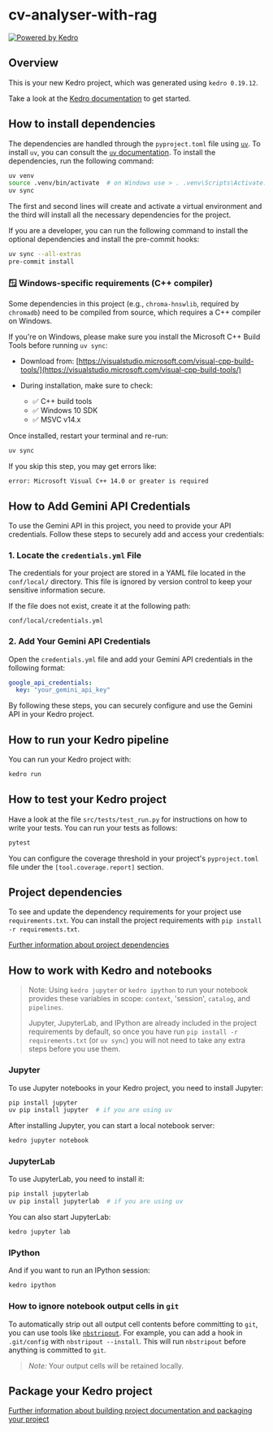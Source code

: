 # cv-analyser-with-rag

[![Powered by Kedro](https://img.shields.io/badge/powered_by-kedro-ffc900?logo=kedro)](https://kedro.org)

## Overview

This is your new Kedro project, which was generated using `kedro 0.19.12`.

Take a look at the [Kedro documentation](https://docs.kedro.org) to get started.

## How to install dependencies

The dependencies are handled through the `pyproject.toml` file using [`uv`](https://astral.sh/blog/uv). To install `uv`, you can consult the [`uv` documentation](https://docs.astral.sh/uv/getting-started/installation/). To install the dependencies, run the following command:

```bash
uv venv
source .venv/bin/activate  # on Windows use > . .venv\Scripts\Activate.ps1
uv sync
```

The first and second lines will create and activate a virtual environment and the third will install all the necessary dependencies for the project.

If you are a developer, you can run the following command to install the optional dependencies and install the pre-commit hooks:

```bash
uv sync --all-extras
pre-commit install
```

### 🪟 Windows-specific requirements (C++ compiler)

Some dependencies in this project (e.g., `chroma-hnswlib`, required by `chromadb`) need to be compiled from source, which requires a C++ compiler on Windows.

If you're on Windows, please make sure you install the Microsoft C++ Build Tools before running `uv sync`:

- Download from: [https://visualstudio.microsoft.com/visual-cpp-build-tools/](https://visualstudio.microsoft.com/visual-cpp-build-tools/)

- During installation, make sure to check:
    - ✅ C++ build tools
    - ✅ Windows 10 SDK
    - ✅ MSVC v14.x

Once installed, restart your terminal and re-run:

```bash
uv sync
```

If you skip this step, you may get errors like:

```
error: Microsoft Visual C++ 14.0 or greater is required
```

## How to Add Gemini API Credentials

To use the Gemini API in this project, you need to provide your API credentials. Follow these steps to securely add and access your credentials:

### 1. Locate the `credentials.yml` File
The credentials for your project are stored in a YAML file located in the `conf/local/` directory. This file is ignored by version control to keep your sensitive information secure.

If the file does not exist, create it at the following path:
```
conf/local/credentials.yml
```

### 2. Add Your Gemini API Credentials
Open the `credentials.yml` file and add your Gemini API credentials in the following format:
```yaml
google_api_credentials:
  key: "your_gemini_api_key"
```
By following these steps, you can securely configure and use the Gemini API in your Kedro project.

## How to run your Kedro pipeline

You can run your Kedro project with:

```bash
kedro run
```

## How to test your Kedro project

Have a look at the file `src/tests/test_run.py` for instructions on how to write your tests. You can run your tests as follows:

```bash
pytest
```

You can configure the coverage threshold in your project's `pyproject.toml` file under the `[tool.coverage.report]` section.


## Project dependencies

To see and update the dependency requirements for your project use `requirements.txt`. You can install the project requirements with `pip install -r requirements.txt`.

[Further information about project dependencies](https://docs.kedro.org/en/stable/kedro_project_setup/dependencies.html#project-specific-dependencies)

## How to work with Kedro and notebooks

> Note: Using `kedro jupyter` or `kedro ipython` to run your notebook provides these variables in scope: `context`, 'session', `catalog`, and `pipelines`.
>
> Jupyter, JupyterLab, and IPython are already included in the project requirements by default, so once you have run `pip install -r requirements.txt` (or `uv sync`) you will not need to take any extra steps before you use them.

### Jupyter
To use Jupyter notebooks in your Kedro project, you need to install Jupyter:

```bash
pip install jupyter
uv pip install jupyter  # if you are using uv
```

After installing Jupyter, you can start a local notebook server:

```bash
kedro jupyter notebook
```

### JupyterLab
To use JupyterLab, you need to install it:

```bash
pip install jupyterlab
uv pip install jupyterlab  # if you are using uv
```

You can also start JupyterLab:

```bash
kedro jupyter lab
```

### IPython
And if you want to run an IPython session:

```bash
kedro ipython
```

### How to ignore notebook output cells in `git`
To automatically strip out all output cell contents before committing to `git`, you can use tools like [`nbstripout`](https://github.com/kynan/nbstripout). For example, you can add a hook in `.git/config` with `nbstripout --install`. This will run `nbstripout` before anything is committed to `git`.

> *Note:* Your output cells will be retained locally.

## Package your Kedro project

[Further information about building project documentation and packaging your project](https://docs.kedro.org/en/stable/tutorial/package_a_project.html)
